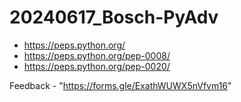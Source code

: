 # 20240617_Bosch-PyAdv

* https://peps.python.org/
* https://peps.python.org/pep-0008/
* https://peps.python.org/pep-0020/



Feedback - "https://forms.gle/ExathWUWX5nVfvm16"